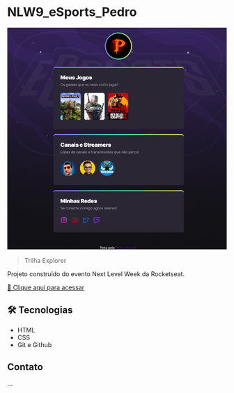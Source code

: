 # NLW9_eSports_Pedro

![preview](./.github/preview.png)

>Trilha Explorer

Projeto construído do evento Next Level Week da Rocketseat.

[🔗 Clique aqui para acessar](https://pedrosouza09.github.io/NLW9_eSports_Pedro/)

## 🛠 Tecnologias

- HTML
- CSS
- Git e Github

## Contato

...
